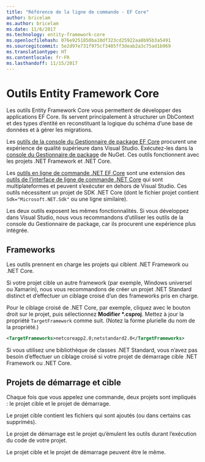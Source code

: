 ```yaml
---
title: "Référence de la ligne de commande - EF Core"
author: bricelam
ms.author: bricelam
ms.date: 11/6/2017
ms.technology: entity-framework-core
ms.openlocfilehash: 076e9251850ba10df323cd25922aa8b95b3a5491
ms.sourcegitcommit: 5e2d97e731f975cf3405ff3deab2a3c75ad1b969
ms.translationtype: HT
ms.contentlocale: fr-FR
ms.lasthandoff: 11/15/2017
---
```

<a name="entity-framework-core-tools"></a>Outils Entity Framework Core
===========================
Les outils Entity Framework Core vous permettent de développer des applications EF Core. Ils servent principalement à structurer un DbContext et des types d’entité en reconstituant la logique du schéma d’une base de données et à gérer les migrations.

Les [outils de la console du Gestionnaire de package EF Core][1] procurent une expérience de qualité supérieure dans Visual Studio. Exécutez-les dans la [console du Gestionnaire de package][2] de NuGet. Ces outils fonctionnent avec les projets .NET Framework et .NET Core.

Les [outils en ligne de commande .NET EF Core][3] sont une extension des [outils de l’interface de ligne de commande .NET Core][4] qui sont multiplateformes et peuvent s’exécuter en dehors de Visual Studio. Ces outils nécessitent un projet de SDK .NET Core (dont le fichier projet contient `Sdk="Microsoft.NET.Sdk"` ou une ligne similaire).

Les deux outils exposent les mêmes fonctionnalités. Si vous développez dans Visual Studio, nous vous recommandons d’utiliser les outils de la console du Gestionnaire de package, car ils procurent une expérience plus intégrée.

<a name="frameworks"></a>Frameworks
----------
Les outils prennent en charge les projets qui ciblent .NET Framework ou .NET Core.

Si votre projet cible un autre framework (par exemple, Windows universel ou Xamarin), nous vous recommandons de créer un projet .NET Standard distinct et d’effectuer un ciblage croisé d’un des frameworks pris en charge.

Pour le ciblage croisé de .NET Core, par exemple, cliquez avec le bouton droit sur le projet, puis sélectionnez **Modifier \*.csproj**. Mettez à jour la propriété `TargetFramework` comme suit. (Notez la forme plurielle du nom de la propriété.)

``` xml
<TargetFrameworks>netcoreapp2.0;netstandard2.0</TargetFrameworks>
```

Si vous utilisez une bibliothèque de classes .NET Standard, vous n’avez pas besoin d’effectuer un ciblage croisé si votre projet de démarrage cible .NET Framework ou .NET Core.

<a name="startup-and-target-projects"></a>Projets de démarrage et cible
---------------------------
Chaque fois que vous appelez une commande, deux projets sont impliqués : le projet cible et le projet de démarrage.

Le projet cible contient les fichiers qui sont ajoutés (ou dans certains cas supprimés).

Le projet de démarrage est le projet qu’émulent les outils durant l’exécution du code de votre projet.

Le projet cible et le projet de démarrage peuvent être le même.


  [1]: powershell.md
  [2]: https://docs.microsoft.com/nuget/tools/package-manager-console
  [3]: dotnet.md
  [4]: https://docs.microsoft.com/dotnet/core/tools/
